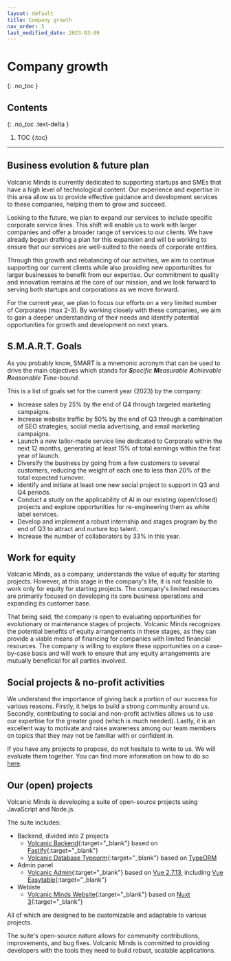 ```yaml
---
layout: default
title: Company growth
nav_order: 3
last_modified_date: 2023-03-09
---
```


# Company growth
{: .no_toc }

## Contents
{: .no_toc .text-delta }

1. TOC
{:toc}

---

## Business evolution & future plan

Volcanic Minds is currently dedicated to supporting startups and SMEs that have a high level of technological content. Our experience and expertise in this area allow us to provide effective guidance and development services to these companies, helping them to grow and succeed.

Looking to the future, we plan to expand our services to include specific corporate service lines. This shift will enable us to work with larger companies and offer a broader range of services to our clients. We have already begun drafting a plan for this expansion and will be working to ensure that our services are well-suited to the needs of corporate entities.

Through this growth and rebalancing of our activities, we aim to continue supporting our current clients while also providing new opportunities for larger businesses to benefit from our expertise. Our commitment to quality and innovation remains at the core of our mission, and we look forward to serving both startups and corporations as we move forward.

For the current year, we plan to focus our efforts on a very limited number of Corporates (max 2-3). By working closely with these companies, we aim to gain a deeper understanding of their needs and identify potential opportunities for growth and development on next years.

## S.M.A.R.T. Goals

As you probably know, SMART is a mnemonic acronym that can be used to drive the main objectives which stands for ***S***_pecific_ ***M***_easurable_ ***A***_chievable_ ***R***_easonable_ ***T***_ime-bound_.

This is a list of goals set for the current year (2023) by the company:

- Increase sales by 25% by the end of Q4 through targeted marketing campaigns.
- Increase website traffic by 50% by the end of Q3 through a combination of SEO strategies, social media advertising, and email marketing campaigns.
- Launch a new tailor-made service line dedicated to Corporate within the next 12 months, generating at least 15% of total earnings within the first year of launch.
- Diversify the business by going from a few customers to several customers, reducing the weight of each one to less than 20% of the total expected turnover.
- Identify and initiate at least one new social project to support in Q3 and Q4 periods.
- Conduct a study on the applicability of AI in our existing (open/closed) projects and explore opportunities for re-engineering them as white label services.
- Develop and implement a robust internship and stages program by the end of Q3 to attract and nurture top talent.
- Increase the number of collaborators by 33% in this year.

## Work for equity

Volcanic Minds, as a company, understands the value of equity for starting projects. However, at this stage in the company's life, it is not feasible to work only for equity for starting projects. The company's limited resources are primarily focused on developing its core business operations and expanding its customer base.

That being said, the company is open to evaluating opportunities for evolutionary or maintenance stages of projects. Volcanic Minds recognizes the potential benefits of equity arrangements in these stages, as they can provide a viable means of financing for companies with limited financial resources. The company is willing to explore these opportunities on a case-by-case basis and will work to ensure that any equity arrangements are mutually beneficial for all parties involved.

## Social projects & no-profit activities

We understand the importance of giving back a portion of our success for various reasons. Firstly, it helps to build a strong community around us. Secondly, contributing to social and non-profit activities allows us to use our expertise for the greater good (which is much needed). Lastly, it is an excellent way to motivate and raise awareness among our team members on topics that they may not be familiar with or confident in.

If you have any projects to propose, do not hesitate to write to us. We will evaluate them together. You can find more information on how to do so [here](https://playbook.volcanicminds.com/contact-us#how-to-ask-us-to-become-your-sponsor).

## Our (open) projects

Volcanic Minds is developing a suite of open-source projects using JavaScript and Node.js.

The suite includes:
- Backend, divided into 2 projects
    - [Volcanic Backend](https://github.com/volcanicminds/volcanic-backend){:target="_blank"} based on [Fastify](https://www.fastify.io/){:target="_blank"}
    - [Volcanic Database Typeorm](https://github.com/volcanicminds/volcanic-database-typeorm){:target="_blank"} based on [TypeORM](https://typeorm.io/)
- Admin panel
    - [Volcanic Admin](https://github.com/volcanicminds/volcanic-admin){:target="_blank"} based on [Vue 2.7.13](https://v2.vuejs.org/), including [Vue Easytable](https://happy-coding-clans.github.io/vue-easytable/#/en/demo){:target="_blank"}
- Webiste
    - [Volcanic Minds Website](https://github.com/volcanicminds/volcanic-minds-website){:target="_blank"} based on [Nuxt 3](https://nuxt.com/){:target="_blank"}

All of which are designed to be customizable and adaptable to various projects.

The suite's open-source nature allows for community contributions, improvements, and bug fixes.
Volcanic Minds is committed to providing developers with the tools they need to build robust, scalable applications.
